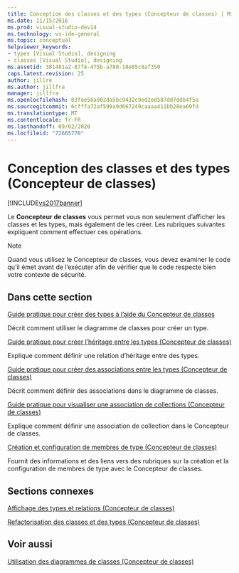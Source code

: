 ```yaml
---
title: Conception des classes et des types (Concepteur de classes) | Microsoft Docs
ms.date: 11/15/2016
ms.prod: visual-studio-dev14
ms.technology: vs-ide-general
ms.topic: conceptual
helpviewer_keywords:
- types [Visual Studio], designing
- classes [Visual Studio], designing
ms.assetid: 381481a2-87f4-475b-a780-18e85c8af350
caps.latest.revision: 25
author: jillre
ms.author: jillfra
manager: jillfra
ms.openlocfilehash: 03fae58a902da5bc9432c9ed2ed587dd7ddb4f5a
ms.sourcegitcommit: 6cfffa72af599a9d667249caaaa411bb28ea69fd
ms.translationtype: MT
ms.contentlocale: fr-FR
ms.lasthandoff: 09/02/2020
ms.locfileid: "72665770"
---
```

# <a name="designing-classes-and-types-class-designer"></a>Conception des classes et des types (Concepteur de classes)
[!INCLUDE[vs2017banner](../includes/vs2017banner.md)]

Le **Concepteur de classes** vous permet vous non seulement d’afficher les classes et les types, mais également de les créer. Les rubriques suivantes expliquent comment effectuer ces opérations.

> [!NOTE]
> Quand vous utilisez le Concepteur de classes, vous devez examiner le code qu’il émet avant de l’exécuter afin de vérifier que le code respecte bien votre contexte de sécurité.

## <a name="in-this-section"></a>Dans cette section
 [Guide pratique pour créer des types à l’aide du Concepteur de classes](../ide/how-to-create-types-by-using-class-designer.md)

 Décrit comment utiliser le diagramme de classes pour créer un type.

 [Guide pratique pour créer l’héritage entre les types (Concepteur de classes)](../ide/how-to-create-inheritance-between-types-class-designer.md)

 Explique comment définir une relation d’héritage entre des types.

 [Guide pratique pour créer des associations entre les types (Concepteur de classes)](../ide/how-to-create-associations-between-types-class-designer.md)

 Décrit comment définir des associations dans le diagramme de classes.

 [Guide pratique pour visualiser une association de collections (Concepteur de classes)](../ide/how-to-visualize-a-collection-association-class-designer.md)

 Explique comment définir une association de collection dans le Concepteur de classes.

 [Création et configuration de membres de type (Concepteur de classes)](../ide/creating-and-configuring-type-members-class-designer.md)

 Fournit des informations et des liens vers des rubriques sur la création et la configuration de membres de type avec le Concepteur de classes.

## <a name="related-sections"></a>Sections connexes
 [Affichage des types et relations (Concepteur de classes)](../ide/viewing-types-and-relationships-class-designer.md)

 [Refactorisation des classes et des types (Concepteur de classes)](../ide/refactoring-classes-and-types-class-designer.md)

## <a name="see-also"></a>Voir aussi
 [Utilisation des diagrammes de classes (Concepteur de classes)](../ide/working-with-class-diagrams-class-designer.md)
